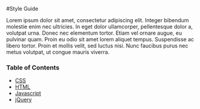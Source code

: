 #Style Guide

Lorem ipsum dolor sit amet, consectetur adipiscing elit. Integer bibendum molestie enim nec ultricies. In eget dolor ullamcorper, pellentesque dolor a, volutpat urna. Donec nec elementum tortor. Etiam vel ornare augue, eu pulvinar quam. Proin eu odio sit amet lorem aliquet tempus. Suspendisse ac libero tortor. Proin et mollis velit, sed luctus nisi. Nunc faucibus purus nec metus volutpat, ut congue mauris viverra.

### Table of Contents

* [CSS](css.md)
* [HTML](html.md)
* [Javascript](javascript.md)
* [jQuery](jquery.md)

